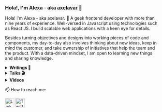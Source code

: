 ### Hola!, I'm Alexa - aka [axelavar](https://www.axelavar.com/) 👋

Hola! I'm Alexa - aka axelavar. 👋 A geek frontend developer with more than nine years of experience. Well-versed in Javascript using technologies such as React JS. I build scalable web applications with a keen eye for details.

Besides turning objectives and designs into working pieces of code and components, my day-to-day also involves thinking about new ideas, keep in mind the customer, and take ownership of initiatives that help the team and the product. With a data-driven mindset, I am open to learning new things and sharing knowledge.

<details>
    <summary><b> Writings 📝</b></summary>

- [My personal blog](https://www.axelavar.com/).

- [My writings in medium](https://medium.com/@axelav).
</details>

<details>
  <summary><b>Talks 🎬</b></summary>

<a href="https://slides.com/axelav/reactive-programming">
    <img alt="a taste of reactive programming" src="https://s3.eu-central-1.amazonaws.com/media-thubmnails.slid.es/reactive-programming.png" width="150">
</a>

  <a href="https://slides.com/axelav/mis-primeros-pasos-con-javascript">
    <img alt="Mis primeros pasos en javascript" src="https://s3.eu-central-1.amazonaws.com/media-thubmnails.slid.es/primeros-pasos-javascript.png" width="150">
  </a>
  <a href="https://slides.com/axelav/desplegando-aplicaciones-php-con-heroku">
    <img alt="desplegando aplicaciones con javascript" src="https://s3.eu-central-1.amazonaws.com/media-thubmnails.slid.es/desplegando-app-con-heroku.png" width="300">
  </a>
</details>

<details>
    <summary><b> Videos </b></summary>

- Spanish channel: I shared knowledge about [my experience mentoring in IT](https://www.youtube.com/channel/UCqJ_g8DgIk5_DIHEt7spHZQ)

- Personal channel: I am exploring [film and audio](https://www.youtube.com/channel/UCp2MgY1c1qhdSZjC4BFWPew)

</details>

📫 How to reach me:

<p align="center">

<a href="https://www.linkedin.com/in/axelav/?locale=en_US" target="blank"><img align="center" src="https://cdn.jsdelivr.net/npm/simple-icons@3.0.1/icons/linkedin.svg" alt="LinkedIn axelav" height="30" width="30" /></a>
<a href="https://twitter.com/axelav" target="blank"><img align="center" src="https://cdn.jsdelivr.net/npm/simple-icons@3.0.1/icons/twitter.svg" alt="Twitter axelav" height="30" width="30" /></a>
</p>
